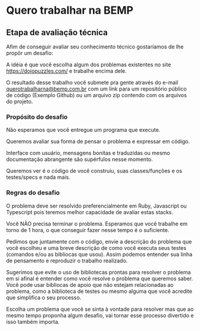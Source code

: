 # Quero trabalhar na BEMP

## Etapa de avaliação técnica

Afim de conseguir avaliar seu conhecimento técnico gostaríamos de lhe propôr um desafio:

A idéia é que você escolha algum dos problemas existentes no site https://dojopuzzles.com/ e trabalhe encima dele. 

O resultado desse trabalho você submete pra gente através do e-mail querotrabalharna@bemp.com.br com um link para um repositório público de código (Exemplo Github) ou um arquivo zip contendo com os arquivos do projeto.

### Propósito do desafio

Não esperamos que você entregue um programa que execute.

Queremos avaliar sua forma de pensar o problema e expressar em código. 

Interface com usuário, mensagens bonitas e traduzidas ou mesmo documentação abrangente são supérfulos nesse momento. 

Queremos ver é o código de você construiu, suas classes/funções e os testes/specs e nada mais.

### Regras do desafio

O problema deve ser resolvido preferencialmente em Ruby, Javascript ou Typescript pois teremos melhor capacidade de avaliar estas stacks.

Você NÃO precisa terminar o problema. Esperamos que você trabalhe em torno de 1 hora, o que conseguir fazer nesse tempo é o suficiente.

Pedimos que juntamente com o código, envie a descrição do problema que você escolheu e uma breve descrição de como você executa seus testes (comandos e/ou as bibliocas que usou). Assim podemos entender sua linha de pensamento e reproduzir o trabalho realizado.

Sugerimos que evite o uso de bibliotecas prontas para resolver o problema em sí afinal é entender como você resolve o problema que queremos saber. Você pode usar bibliocas de apoio que não estejam relacionadas ao problema, como a biblioteca de testes ou mesmo alguma que você acredite que simplifica o seu processo.

Escolha um problema que você se sinta à vontade para resolver mas que ao mesmo tempo proponha algum desafio, vai tornar esse processo divertido e isso também importa.